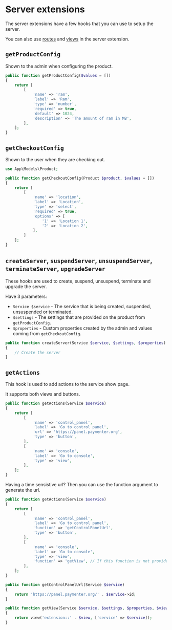 # Server extensions

The server extensions have a few hooks that you can use to setup the server.

You can also use [routes](index.md#routes-views-etc) and [views](index.md#routes-views-etc) in the server extension.

## `getProductConfig`

Shown to the admin when configuring the product.

```php
public function getProductConfig($values = [])
{
    return [
        [
            'name' => 'ram',
            'label' => 'Ram',
            'type' => 'number',
            'required' => true,
            'default' => 1024,
            'description' => 'The amount of ram in MB',
        ],
    ];
}
```

## `getCheckoutConfig`

Shown to the user when they are checking out.

```php
use App\Models\Product;

public function getCheckoutConfig(Product $product, $values = [])
{
    return [
        [
            'name' => 'location',
            'label' => 'Location',
            'type' => 'select',
            'required' => true,
            'options' => [
                '1' => 'Location 1',
                '2' => 'Location 2',
            ],
        ]
    ];
}
```

## `createServer`, `suspendServer`, `unsuspendServer`, `terminateServer`, `upgradeServer`

These hooks are used to create, suspend, unsuspend, terminate and upgrade the server.

Have 3 parameters:

- `Service $service` - The service that is being created, suspended, unsuspended or terminated.
- `$settings` - The settings that are provided on the product from `getProductConfig`.
- `$properties` - Custom properties created by the admin and values coming from `getCheckoutConfig`.

```php
public function createServer(Service $service, $settings, $properties)
{
    // Create the server
}
```

## `getActions`

This hook is used to add actions to the service show page.

It supports both views and buttons.

```php
public function getActions(Service $service)
{
    return [
        [
            'name' => 'control_panel',
            'label' => 'Go to control panel',
            'url' => 'https://panel.paymenter.org',
            'type' => 'button',
        ],
        [
            'name' => 'console',
            'label' => 'Go to console',
            'type' => 'view',
        ],
    ];
}
```

Having a time sensistive url? Then you can use the function argument to generate the url.

```php
public function getActions(Service $service)
{
    return [
        [
            'name' => 'control_panel',
            'label' => 'Go to control panel',
            'function' => 'getControlPanelUrl',
            'type' => 'button',
        ],
        [
            'name' => 'console',
            'label' => 'Go to console',
            'type' => 'view',
            'function' => 'getView', // If this function is not provided, we will use the function `getView` to render the view.
        ],
    ];
}

public function getControlPanelUrl(Service $service)
{
    return 'https://panel.paymenter.org/' . $service->id;
}

public function getView(Service $service, $settings, $properties, $view)
{
    return view('extension::' . $view, ['service' => $service]);
}
```
